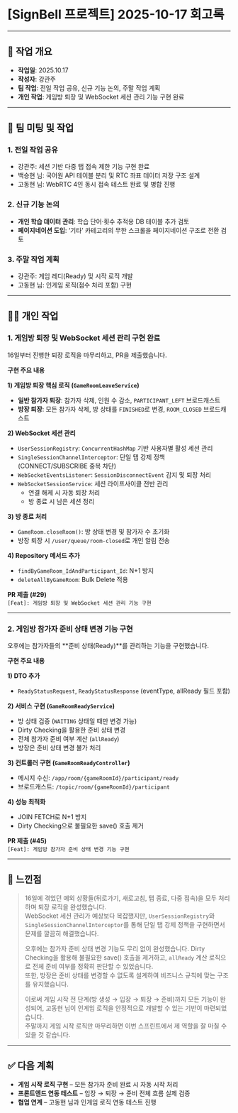 # [SignBell 프로젝트] 2025-10-17 회고록

---

## 📝 작업 개요

* **작업일**: 2025.10.17
* **작성자**: 강관주
* **팀 작업**: 전일 작업 공유, 신규 기능 논의, 주말 작업 계획
* **개인 작업**: 게임방 퇴장 및 WebSocket 세션 관리 기능 구현 완료

---

## 👥 팀 미팅 및 작업

### 1. 전일 작업 공유
* 강관주: 세션 기반 다중 탭 접속 제한 기능 구현 완료
* 백승현 님: 국어원 API 테이블 분리 및 RTC 좌표 데이터 저장 구조 설계
* 고동현 님: WebRTC 4인 동시 접속 테스트 완료 및 병합 진행

### 2. 신규 기능 논의
* **개인 학습 데이터 관리**: 학습 단어·횟수 추적용 DB 테이블 추가 검토
* **페이지네이션 도입**: ‘기타’ 카테고리의 무한 스크롤을 페이지네이션 구조로 전환 검토

### 3. 주말 작업 계획
* 강관주: 게임 레디(Ready) 및 시작 로직 개발
* 고동현 님: 인게임 로직(점수 처리 포함) 구현

---

## 👨‍💻 개인 작업

### 1. 게임방 퇴장 및 WebSocket 세션 관리 구현 완료

16일부터 진행한 퇴장 로직을 마무리하고, PR을 제출했습니다.

**구현 주요 내용**

**1) 게임방 퇴장 핵심 로직 (`GameRoomLeaveService`)**
* **일반 참가자 퇴장**: 참가자 삭제, 인원 수 감소, `PARTICIPANT_LEFT` 브로드캐스트
* **방장 퇴장**: 모든 참가자 삭제, 방 상태를 `FINISHED`로 변경, `ROOM_CLOSED` 브로드캐스트

**2) WebSocket 세션 관리**
* `UserSessionRegistry`: `ConcurrentHashMap` 기반 사용자별 활성 세션 관리
* `SingleSessionChannelInterceptor`: 단일 탭 강제 정책 (CONNECT/SUBSCRIBE 중복 차단)
* `WebSocketEventsListener`: `SessionDisconnectEvent` 감지 및 퇴장 처리
* `WebSocketSessionService`: 세션 라이프사이클 전반 관리
  - 연결 해제 시 자동 퇴장 처리
  - 방 종료 시 남은 세션 정리

**3) 방 종료 처리**
* `GameRoom.closeRoom()`: 방 상태 변경 및 참가자 수 초기화
* 방장 퇴장 시 `/user/queue/room-closed`로 개인 알림 전송

**4) Repository 메서드 추가**
* `findByGameRoom_IdAndParticipant_Id`: N+1 방지
* `deleteAllByGameRoom`: Bulk Delete 적용

**PR 제출 (#29)**  
`[Feat]: 게임방 퇴장 및 WebSocket 세션 관리 기능 구현`

---

### 2. 게임방 참가자 준비 상태 변경 기능 구현

오후에는 참가자들의 **준비 상태(Ready)**를 관리하는 기능을 구현했습니다.

**구현 주요 내용**

**1) DTO 추가**
* `ReadyStatusRequest`, `ReadyStatusResponse` (eventType, allReady 필드 포함)

**2) 서비스 구현 (`GameRoomReadyService`)**
* 방 상태 검증 (`WAITING` 상태일 때만 변경 가능)
* Dirty Checking을 활용한 준비 상태 변경
* 전체 참가자 준비 여부 계산 (`allReady`)
* 방장은 준비 상태 변경 불가 처리

**3) 컨트롤러 구현 (`GameRoomReadyController`)**
* 메시지 수신: `/app/room/{gameRoomId}/participant/ready`
* 브로드캐스트: `/topic/room/{gameRoomId}/participant`

**4) 성능 최적화**
* JOIN FETCH로 N+1 방지
* Dirty Checking으로 불필요한 save() 호출 제거

**PR 제출 (#45)**  
`[Feat]: 게임방 참가자 준비 상태 변경 기능 구현`

---

## 🤔 느낀점

> 16일에 겪었던 예외 상황들(뒤로가기, 새로고침, 탭 종료, 다중 접속)을 모두 처리하며 퇴장 로직을 완성했습니다.  
> WebSocket 세션 관리가 예상보다 복잡했지만, `UserSessionRegistry`와 `SingleSessionChannelInterceptor`를 통해 단일 탭 강제 정책을 구현하면서 문제를 깔끔히 해결했습니다.
>
> 오후에는 참가자 준비 상태 변경 기능도 무리 없이 완성했습니다. Dirty Checking을 활용해 불필요한 save() 호출을 제거하고, `allReady` 계산 로직으로 전체 준비 여부를 정확히 판단할 수 있었습니다.  
> 또한, 방장은 준비 상태를 변경할 수 없도록 설계하여 비즈니스 규칙에 맞는 구조를 유지했습니다.
>
> 이로써 게임 시작 전 단계(방 생성 → 입장 → 퇴장 → 준비)까지 모든 기능이 완성되어, 고동현 님이 인게임 로직을 안정적으로 개발할 수 있는 기반이 마련되었습니다.  
> 주말까지 게임 시작 로직만 마무리하면 이번 스프린트에서 제 역할을 잘 마칠 수 있을 것 같습니다.

---

## ✅ 다음 계획

* **게임 시작 로직 구현** – 모든 참가자 준비 완료 시 자동 시작 처리
* **프론트엔드 연동 테스트** – 입장 → 퇴장 → 준비 전체 흐름 실제 검증
* **협업 연계** – 고동현 님과 인게임 로직 연동 테스트 진행
